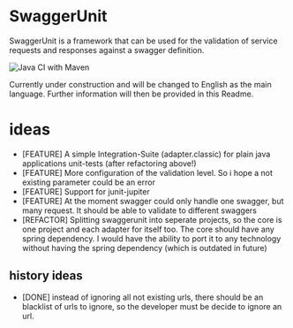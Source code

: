 # SwaggerUnit
SwaggerUnit is a framework that can be used for the validation of service requests and responses against a swagger definition.

![Java CI with Maven](https://github.com/Fival85/swaggerunit/workflows/Java%20CI%20with%20Maven/badge.svg?branch=master&event=public)

Currently under construction and will be changed to English as the main language.
Further information will then be provided in this Readme.

# ideas
- [FEATURE] A simple Integration-Suite (adapter.classic) for plain java applications unit-tests (after refactoring above!) 
- [FEATURE] More configuration of the validation level. So i hope a not existing parameter could be an error
- [FEATURE] Support for junit-jupiter
- [FEATURE] At the moment swagger could only handle one swagger, but many request. It should be able to validate to different swaggers
- [REFACTOR] Splitting swaggerunit into seperate projects, so the core is one project and each adapter for itself  too. The core should have any spring dependency. I would have the ability to port it to any technology without having the spring dependency (which is outdated in future) 

## history ideas
- [DONE] instead of ignoring all not existing urls, there should be an blacklist of urls to ignore, so the developer must be decide to ignore an url.